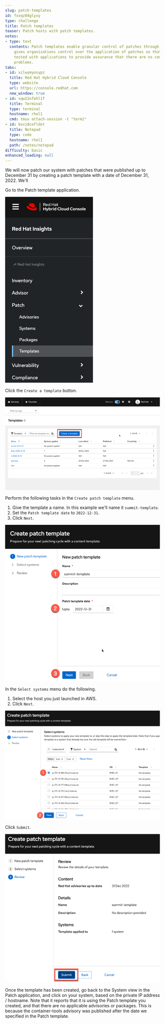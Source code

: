 ```yaml
---
slug: patch-templates
id: fxxqz04glyxy
type: challenge
title: Patch templates
teaser: Patch hosts with patch templates.
notes:
- type: text
  contents: Patch templates enable granular control of patches through dates. This
    gives organizations control over the application of patches so that they can be
    tested with applications to provide assurance that there are no compatibility
    problems.
tabs:
- id: xilwymyosypz
  title: Red Hat Hybrid Cloud Console
  type: website
  url: https://console.redhat.com
  new_window: true
- id: xqw22ofehl1f
  title: Terminal
  type: terminal
  hostname: rhel1
  cmd: tmux attach-session -t "term1"
- id: bxvi8cofldot
  title: Notepad
  type: code
  hostname: rhel1
  path: /notes/notepad
difficulty: basic
enhanced_loading: null
---
```

<!-- markdownlint-disable MD033 MD026-->

We will now patch our system with patches that were published up to December 31 by creating a patch template with a date of December 31, 2022. We'll

Go to the Patch template application.

![patch template app](../assets/patchtemplateapp.png)

Click the `Create a template` button.

![create a template button](../assets/createatemplatebutton.png)

Perform the following tasks in the `Create patch template` menu.

1) Give the template a name. In this example we'll name it `summit-template`.
2) Set the `Patch template date` to `2022-12-31`.
3) Click `Next`.

![patch template new](../assets/newpatchtemplate.png)

In the `Select systems` menu do the following.

1) Select the host you just launched in AWS.
2) Click `Next`.

![select systems](../assets/selectsystems.png)

Click `Submit`.

![submit template](../assets/submitpatchtemplate.png)

Once the template has been created, go back to the System view in the Patch application, and click on your system, based on the private  IP address / hostname.  Note that it reports that it is using the Patch template you created, and that there are no applicable advisories or packages.  This is because the container-tools advisory was published after the date we specified in the Patch template.
